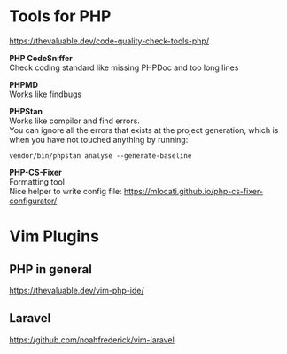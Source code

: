 # Tools for PHP
https://thevaluable.dev/code-quality-check-tools-php/

**PHP CodeSniffer**  
Check coding standard like missing PHPDoc and too long lines

**PHPMD**  
Works like findbugs

**PHPStan**  
Works like compilor and find errors.  
You can ignore all the errors that exists at the project generation, which is
when you have not touched anything by running:
```
vendor/bin/phpstan analyse --generate-baseline
```

**PHP-CS-Fixer**  
Formatting tool  
Nice helper to write config file:
https://mlocati.github.io/php-cs-fixer-configurator/

# Vim Plugins
## PHP in general
https://thevaluable.dev/vim-php-ide/

## Laravel
https://github.com/noahfrederick/vim-laravel
